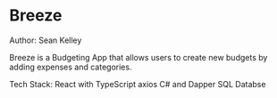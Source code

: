 # Breeze
Author: Sean Kelley

Breeze is a Budgeting App that allows users to create new budgets by adding expenses and categories. 

Tech Stack:
React with TypeScript
  axios
C# and Dapper
SQL Databse
